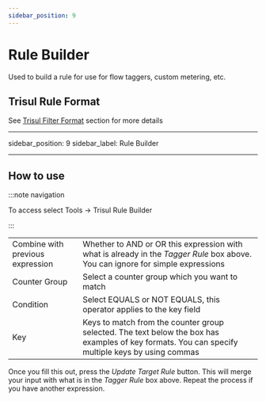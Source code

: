 ```yaml
---
sidebar_position: 9
---
```


# Rule Builder

Used to build a rule for use for flow taggers, custom metering, etc.

## Trisul Rule Format

See [Trisul Filter Format](/docs/ref/trisul_filter_format#format) section for more details

---

sidebar_position: 9
sidebar_label: Rule Builder

---

## How to use

:::note navigation

To access select Tools -\> Trisul Rule Builder

:::

|                                  |                                                                                                                                                  |
| -------------------------------- | ------------------------------------------------------------------------------------------------------------------------------------------------ |
| Combine with previous expression | Whether to AND or OR this expression with what is already in the *Tagger Rule* box above. You can ignore for simple expressions                  |
| Counter Group                    | Select a counter group which you want to match                                                                                                   |
| Condition                        | Select EQUALS or NOT EQUALS, this operator applies to the key field                                                                              |
| Key                              | Keys to match from the counter group selected. The text below the box has examples of key formats. You can specify multiple keys by using commas |

Once you fill this out, press the *Update Target Rule* button. This will
merge your input with what is in the *Tagger Rule* box above. Repeat the
process if you have another expression.

